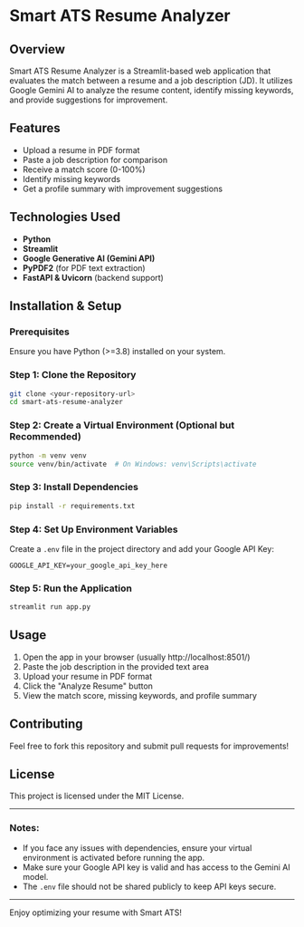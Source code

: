 # Smart ATS Resume Analyzer

## Overview
Smart ATS Resume Analyzer is a Streamlit-based web application that evaluates the match between a resume and a job description (JD). It utilizes Google Gemini AI to analyze the resume content, identify missing keywords, and provide suggestions for improvement.

## Features
- Upload a resume in PDF format
- Paste a job description for comparison
- Receive a match score (0-100%)
- Identify missing keywords
- Get a profile summary with improvement suggestions

## Technologies Used
- **Python**
- **Streamlit**
- **Google Generative AI (Gemini API)**
- **PyPDF2** (for PDF text extraction)
- **FastAPI & Uvicorn** (backend support)

## Installation & Setup
### Prerequisites
Ensure you have Python (>=3.8) installed on your system.

### Step 1: Clone the Repository
```bash
git clone <your-repository-url>
cd smart-ats-resume-analyzer
```

### Step 2: Create a Virtual Environment (Optional but Recommended)
```bash
python -m venv venv
source venv/bin/activate  # On Windows: venv\Scripts\activate
```

### Step 3: Install Dependencies
```bash
pip install -r requirements.txt
```

### Step 4: Set Up Environment Variables
Create a `.env` file in the project directory and add your Google API Key:
```env
GOOGLE_API_KEY=your_google_api_key_here
```

### Step 5: Run the Application
```bash
streamlit run app.py
```

## Usage
1. Open the app in your browser (usually http://localhost:8501/)
2. Paste the job description in the provided text area
3. Upload your resume in PDF format
4. Click the "Analyze Resume" button
5. View the match score, missing keywords, and profile summary

## Contributing
Feel free to fork this repository and submit pull requests for improvements!

## License
This project is licensed under the MIT License.

---

### Notes:
- If you face any issues with dependencies, ensure your virtual environment is activated before running the app.
- Make sure your Google API key is valid and has access to the Gemini AI model.
- The `.env` file should not be shared publicly to keep API keys secure.

---

Enjoy optimizing your resume with Smart ATS!


